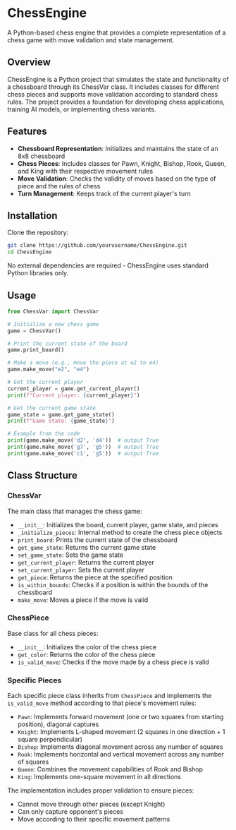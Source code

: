 # ChessEngine

A Python-based chess engine that provides a complete representation of a chess game with move validation and state management.

## Overview

ChessEngine is a Python project that simulates the state and functionality of a chessboard through its ChessVar class. It includes classes for different chess pieces and supports move validation according to standard chess rules. The project provides a foundation for developing chess applications, training AI models, or implementing chess variants.

## Features

- **Chessboard Representation**: Initializes and maintains the state of an 8x8 chessboard
- **Chess Pieces**: Includes classes for Pawn, Knight, Bishop, Rook, Queen, and King with their respective movement rules
- **Move Validation**: Checks the validity of moves based on the type of piece and the rules of chess
- **Turn Management**: Keeps track of the current player's turn

## Installation

Clone the repository:

```bash
git clone https://github.com/yourusername/ChessEngine.git
cd ChessEngine
```

No external dependencies are required - ChessEngine uses standard Python libraries only.

## Usage

```python
from ChessVar import ChessVar

# Initialize a new chess game
game = ChessVar()

# Print the current state of the board
game.print_board()

# Make a move (e.g., move the piece at e2 to e4)
game.make_move("e2", "e4")

# Get the current player
current_player = game.get_current_player()
print(f"Current player: {current_player}")

# Get the current game state
game_state = game.get_game_state()
print(f"Game state: {game_state}")

# Example from the code
print(game.make_move('d2', 'd4'))  # output True
print(game.make_move('g7', 'g5'))  # output True
print(game.make_move('c1', 'g5'))  # output True
```

## Class Structure

### ChessVar

The main class that manages the chess game:

- `__init__`: Initializes the board, current player, game state, and pieces
- `_initialize_pieces`: Internal method to create the chess piece objects
- `print_board`: Prints the current state of the chessboard
- `get_game_state`: Returns the current game state
- `set_game_state`: Sets the game state
- `get_current_player`: Returns the current player
- `set_current_player`: Sets the current player
- `get_piece`: Returns the piece at the specified position
- `is_within_bounds`: Checks if a position is within the bounds of the chessboard
- `make_move`: Moves a piece if the move is valid

### ChessPiece

Base class for all chess pieces:

- `__init__`: Initializes the color of the chess piece
- `get_color`: Returns the color of the chess piece
- `is_valid_move`: Checks if the move made by a chess piece is valid

### Specific Pieces

Each specific piece class inherits from `ChessPiece` and implements the `is_valid_move` method according to that piece's movement rules:

- `Pawn`: Implements forward movement (one or two squares from starting position), diagonal captures
- `Knight`: Implements L-shaped movement (2 squares in one direction + 1 square perpendicular)
- `Bishop`: Implements diagonal movement across any number of squares
- `Rook`: Implements horizontal and vertical movement across any number of squares
- `Queen`: Combines the movement capabilities of Rook and Bishop
- `King`: Implements one-square movement in all directions

The implementation includes proper validation to ensure pieces:
- Cannot move through other pieces (except Knight)
- Can only capture opponent's pieces
- Move according to their specific movement patterns
